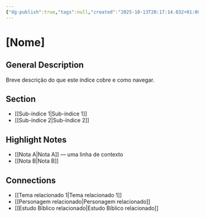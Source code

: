 ```yaml
---
{"dg-publish":true,"tags":null,"created":"2025-10-13T20:17:14.032+01:00","updated":"2025-10-21T15:25:27.459+01:00","dg-note-icon":"signpost","noteIcon":"signpost","dgPassFrontmatter":true,"permalink":"/11-templates/index-note/"}
---
```


# [Nome]

## General Description
Breve descrição do que este índice cobre e como navegar.

## Section
- [[Sub-índice 1\|Sub-índice 1]]
- [[Sub-índice 2\|Sub-índice 2]]

## Highlight Notes
- [[Nota A\|Nota A]] — uma linha de contexto
- [[Nota B\|Nota B]]

## Connections
- [[Tema relacionado 1\|Tema relacionado 1]]
- [[Personagem relacionado\|Personagem relacionado]]
- [[Estudo Bíblico relacionado\|Estudo Bíblico relacionado]]

